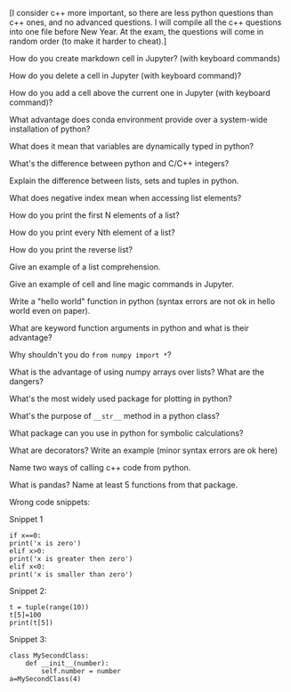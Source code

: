 [I consider c++ more important, so there are less python questions than c++ ones, and no advanced questions. I will compile all the c++ questions into one file before New Year. At the exam, the questions will come in random order (to make it harder to cheat).]

How do you create markdown cell in Jupyter? (with keyboard commands)

How do you delete a cell in Jupyter (with keyboard command)?

How do you add a cell above the current one in Jupyter (with keyboard command)?

What advantage does conda environment provide over a system-wide installation of python?

What does it mean that variables are dynamically typed in python?

What's the difference between python and C/C++ integers?

Explain the difference between lists, sets and tuples in python.

What does negative index mean when accessing list elements?

How do you print the first N elements of a list?

How do you print every Nth element of a list?

How do you print the reverse list?

Give an example of a list comprehension.

Give an example of cell and line magic commands in Jupyter.

Write a "hello world" function in python (syntax errors are not ok in hello world even on paper).

What are keyword function arguments in python and what is their advantage?

Why shouldn't you do `from numpy import *`?

What is the advantage of using numpy arrays over lists? What are the dangers?

What's the most widely used package for plotting in python?

What's the purpose of `__str__` method in a python class?

What package can you use in python for symbolic calculations?

What are decorators? Write an example (minor syntax errors are ok here)

Name two ways of calling c++ code from python.

What is pandas? Name at least 5 functions from that package.

Wrong code snippets:

Snippet 1
```
if x==0:
print('x is zero')
elif x>0:
print('x is greater then zero')
elif x<0:
print('x is smaller than zero')
```
Snippet 2:
```
t = tuple(range(10))
t[5]=100
print(t[5])
```

Snippet 3:
```
class MySecondClass:
    def __init__(number):
        self.number = number
a=MySecondClass(4)
```


